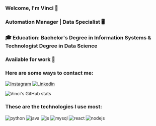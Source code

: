 ### Welcome, I'm Vinci 👋
### Automation Manager | Data Specialist 🖥️


### 🎓 **Education:** Bachelor's Degree in Information Systems & Technologist Degree in Data Science

### Available for work 💼

### Here are some ways to contact me:

[![Instagram](https://img.shields.io/badge/Instagram-E4405F?style=for-the-badge&logo=instagram&logoColor=white)](https://instagram.com/vinciidev)
[![Linkedin](https://img.shields.io/badge/LinkedIn-0077B5?style=for-the-badge&logo=linkedin&logoColor=white)](https://www.linkedin.com/in/vinciidev)


![Vinci's GitHub stats](https://github-readme-stats.vercel.app/api?username=vinciidev&show_icons=true&theme=radical)

### These are the technologies I use most:

<div style="display: inline_block">
  <img align="center" alt="python" src="https://img.shields.io/badge/Python-14354C?style=for-the-badge&logo=python&logoColor=white"/> 
  <img align="center" alt="java" src="https://img.shields.io/badge/Java-ED8B00?style=for-the-badge&logo=openjdk&logoColor=white" />
  <img align="center" alt="js" src="https://img.shields.io/badge/JavaScript-F7DF1E?style=for-the-badge&logo=javascript&logoColor=black" />
  <img align="center" alt="mysql" src="https://img.shields.io/badge/MySQL-00000F?style=for-the-badge&logo=mysql&logoColor=white" />
  <img align="center" alt="react" src="https://img.shields.io/badge/React-20232A?style=for-the-badge&logo=react&logoColor=61DAFB" />
  <img align="center" alt="nodejs" src="https://img.shields.io/badge/Node.js-43853D?style=for-the-badge&logo=node.js&logoColor=white" />
</div><br/>
